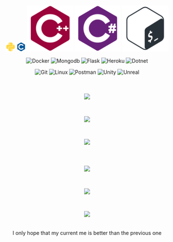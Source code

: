 <p align = "center">
    <a>
        <img alt="Python" src="img/python/python-plain.svg" width="5%" height="5%"/>
    </a>
    <a>
        <img alt="C" src="img/c/c-plain.svg" width="5%" height="5%"/>
    </a>
    <a>
        <img alt="C++" src="img/cplusplus/cplusplus-plain.svg" width="25%" height="25%"/>
    </a>
    <a>
        <img alt="C#" src="img/csharp/csharp-plain.svg" width="25%" height="25%"/>
    </a>
    <a>
        <img alt="Bash" src="img/bash/bash-plain.svg" width="25%" height="25%"/>
    </a>
</p>

<p align = "center">
    <a>
        <img alt="Docker" src="https://img.shields.io/badge/docker%20-%2314354C.svg?&style=for-the-badge&logo=docker&logoColor=cyan"/>
    </a>
    <a>
        <img alt="Mongodb" src="https://img.shields.io/badge/mongodb%20-%2343853D.svg?&style=for-the-badge&logo=mongodb&logoColor=green"/>
    </a>
    <a>
        <img alt="Flask" src="https://img.shields.io/badge/flask%20-%2300599C.svg?&style=for-the-badge&logo=flask&ogoColor=green"/>
    </a>
    <a>
        <img alt="Heroku" src="https://img.shields.io/badge/heroku%20-%23a004b5.svg?&style=for-the-badge&logo=heroku&ogoColor=white"/>
    </a>
    <a>
        <img alt="Dotnet" src="https://img.shields.io/badge/.Net%20-%2314354C.svg?&style=for-the-badge&logo=dotnet&ogoColor=white"/>
    </a>
</p>


<p align = "center">
    <a>
        <img alt="Git" src="https://img.shields.io/badge/git%20-%23ff4719.svg?&style=for-the-badge&logo=git&logoColor=white"/>
    </a>
    <a>
        <img alt="Linux" src="https://img.shields.io/badge/linux%20-%23e3df00.svg?&style=for-the-badge&logo=linux&logoColor=white"/>
    </a>
    <a>
        <img alt="Postman" src="https://img.shields.io/badge/postman%20-%23ff4719.svg?&style=for-the-badge&logo=postman&logoColor=white"/>
    </a>
    <a>
        <img alt="Unity" src="https://img.shields.io/badge/modder%20unity%20-%2300599C.svg?&style=for-the-badge&logo=unity&logoColor=white"/>
    </a>
    <a>
        <img alt="Unreal" src="https://img.shields.io/badge/modder%20unreal%20-%2300599C.svg?&style=for-the-badge&logo=unreal%20engine&logoColor=white"/>
    </a>
</p>

<h1 align="center">
    <p>
        <img src="https://readme-typing-svg.herokuapp.com/?color=DD6387&center=true&lines=Developer+-+Reverser+-+Cheater">
    </p>
    <p>
        <img src="https://readme-typing-svg.herokuapp.com/?color=DD6387&center=true&lines=Third+party+%26+Tools+builder">
    </p>
    <p>
        <img src="https://readme-typing-svg.herokuapp.com?color=DD6387&center=true&lines=Breach+exploiter">
    </p>
</h1>

<h1 align="center">
    <p>
        <img src="http://github-readme-streak-stats.herokuapp.com/?user=Neotoxic-off&theme=dracula&hide_border=true">
    </p>
    <p>
        <img src="https://github-readme-stats.vercel.app/api?username=Neotoxic-off&hide_border=true&count_private=true&show_icons=true&theme=dracula">
    </p>
    <p>
        <img src="https://github-readme-stats-three-dun.vercel.app/api/top-langs/?username=Neotoxic-off&theme=dracula&hide_border=true&layout=compact">
    </p>
</h1>


<p align = "center">
    I only hope that my current me is better than the previous one
</p>

